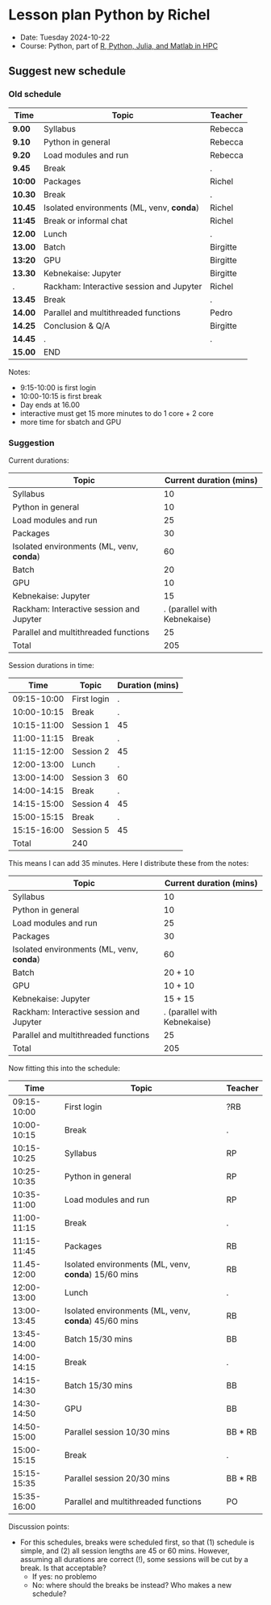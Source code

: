 # Lesson plan Python by Richel

- Date: Tuesday 2024-10-22
- Course: Python, part of [R, Python, Julia, and Matlab in HPC](https://github.com/UPPMAX/R-python-julia-matlab-HPC/)

## Suggest new schedule

### Old schedule

Time     |Topic                                      |Teacher
---------|-------------------------------------------|-------
**9.00** |Syllabus                                   |Rebecca
**9.10** |Python in general                          |Rebecca
**9.20** |Load modules and run                       |Rebecca
**9.45** |Break                                      |.
**10:00**|Packages                                   |Richel
**10.30**|Break                                      |.
**10.45**|Isolated environments (ML, venv, **conda**)|Richel
**11:45**|Break or informal chat                     |Richel 
**12.00**|Lunch                                      |.
**13.00**|Batch                                      |Birgitte
**13:20**|GPU                                        |Birgitte
**13.30**|Kebnekaise: Jupyter                        |Birgitte
.        |Rackham: Interactive session and Jupyter   |Richel
**13.45**|Break                                      |.
**14.00**|Parallel and multithreaded functions       |Pedro
**14.25**|Conclusion & Q/A                           |Birgitte
**14.45**|.                                          |.
**15.00**|END 

Notes:

- 9:15-10:00 is first login
- 10:00-10:15 is first break
- Day ends at 16.00
- interactive must get 15 more minutes to do 1 core + 2 core
- more time for sbatch and GPU

### Suggestion

Current durations:

Topic                                      |Current duration (mins)
-------------------------------------------|---------------
Syllabus                                   |10
Python in general                          |10
Load modules and run                       |25
Packages                                   |30
Isolated environments (ML, venv, **conda**)|60
Batch                                      |20
GPU                                        |10
Kebnekaise: Jupyter                        |15
Rackham: Interactive session and Jupyter   |. (parallel with Kebnekaise)
Parallel and multithreaded functions       |25
Total                                      |205

Session durations in time:

Time       |Topic                                      |Duration (mins)
-----------|-------------------------------------------|-------
09:15-10:00|First login                                |.
10:00-10:15|Break                                      |.
10:15-11:00|Session 1                                  |45
11:00-11:15|Break                                      |.
11:15-12:00|Session 2                                  |45
12:00-13:00|Lunch                                      |.
13:00-14:00|Session 3                                  |60
14:00-14:15|Break                                      |.
14:15-15:00|Session 4                                  |45
15:00-15:15|Break                                      |.
15:15-16:00|Session 5                                  |45
Total                                                  |240

This means I can add 35 minutes. Here I distribute these from the notes:

Topic                                      |Current duration (mins)
-------------------------------------------|---------------
Syllabus                                   |10
Python in general                          |10
Load modules and run                       |25
Packages                                   |30
Isolated environments (ML, venv, **conda**)|60
Batch                                      |20 + 10
GPU                                        |10 + 10
Kebnekaise: Jupyter                        |15 + 15
Rackham: Interactive session and Jupyter   |. (parallel with Kebnekaise)
Parallel and multithreaded functions       |25
Total                                      |205

Now fitting this into the schedule:

Time       |Topic                                                 |Teacher
-----------|------------------------------------------------------|-------
09:15-10:00|First login                                           |?RB
10:00-10:15|Break                                                 |.
10:15-10:25|Syllabus                                              |RP
10:25-10:35|Python in general                                     |RP
10:35-11:00|Load modules and run                                  |RP
11:00-11:15|Break                                                 |.
11:15-11:45|Packages                                              |RB
11.45-12:00|Isolated environments (ML, venv, **conda**) 15/60 mins|RB
12:00-13:00|Lunch                                                 |.
13:00-13:45|Isolated environments (ML, venv, **conda**) 45/60 mins|RB
13:45-14:00|Batch 15/30 mins                                      |BB
14:00-14:15|Break                                                 |.
14:15-14:30|Batch 15/30 mins                                      |BB
14:30-14:50|GPU                                                   |BB
14:50-15:00|Parallel session 10/30 mins                           |BB * RB
15:00-15:15|Break                                                 |.
15:15-15:35|Parallel session 20/30 mins                           |BB * RB
15:35-16:00|Parallel and multithreaded functions                  |PO

Discussion points:

- For this schedules, breaks were scheduled first, so that
  (1) schedule is simple, and (2) all session lengths are 45 or 60 mins.
  However, assuming all durations are correct (!), some sessions will be
  cut by a break. Is that acceptable?
  - If yes: no problemo
  - No: where should the breaks be instead? Who makes a new schedule?
